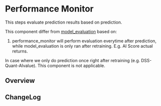 # Performance Monitor
This steps evaluate prediction results based on prediction.

This component differ from [model_evaluation](components/model/model_evaluation) based on:
1. performance_monitor will perform evaluation everytime after prediction, while model_evaluation is only ran after retraining.
E.g. AI Score actual returns.

In case where we only do prediction once right after retraining (e.g. DSS-Quant-AIvalue). This component is not applicable.

## Overview

## ChangeLog
